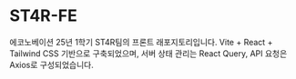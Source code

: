 # ST4R-FE

에코노베이션 25년 1학기 ST4R팀의 프론트 래포지토리입니다.
Vite + React + Tailwind CSS 기반으로 구축되었으며, 
서버 상태 관리는 React Query, API 요청은 Axios로 구성되었습니다.

